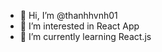 - 👋 Hi, I’m @thanhhvnh01
- 👀 I’m interested in React App
- 🌱 I’m currently learning React.js

<!---
thanhhvnh01/thanhhvnh01 is a ✨ special ✨ repository because its `README.md` (this file) appears on your GitHub profile.
You can click the Preview link to take a look at your changes.
--->
